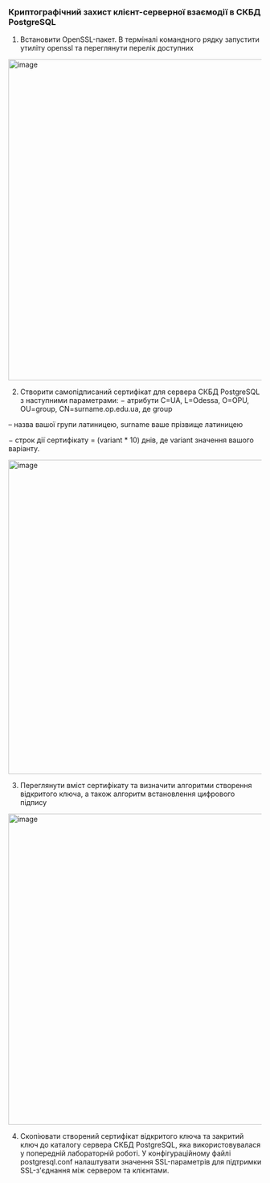 ### Криптографічний захист клієнт-серверної взаємодії в СКБД PostgreSQL

1. Встановити OpenSSL-пакет. В терміналі командного рядку запустити утиліту openssl та переглянути перелік доступних 

<img width="639" alt="image" src="https://github.com/user-attachments/assets/c93b4ad2-9e50-47d6-97bc-8b71bd05688d" />



2. Створити самопідписаний сертифікат для сервера СКБД PostgreSQL з наступними параметрами: − атрибути C=UA, L=Odessa, O=OPU, OU=group, CN=surname.op.edu.ua, де group

– назва вашої групи латиницею, surname ваше прізвище латиницею

− строк дії сертифікату = (variant * 10) днів, де variant значення вашого варіанту.

<img width="625" alt="image" src="https://github.com/user-attachments/assets/6235ebd3-8082-4179-ac59-13979bcee41b" />

3. Переглянути вміст сертифікату та визначити алгоритми створення відкритого ключа, а також алгоритм встановлення цифрового підпису

<img width="619" alt="image" src="https://github.com/user-attachments/assets/484faf94-7ea9-44f5-95b9-4c6f833e2973" />

4. Скопіювати створений сертифікат відкритого ключа та закритий ключ до каталогу сервера СКБД PostgreSQL, яка використовувалася у попередній лабораторній роботі. У конфігураційному файлі postgresql.conf налаштувати значення SSL-параметрів для підтримки SSL-з'єднання між сервером та клієнтами.
